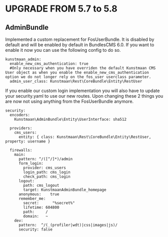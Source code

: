 UPGRADE FROM 5.7 to 5.8
=======================

AdminBundle
------------

Implemented a custom replacement for FosUserBundle. It is disabled by default and will be enabled by default in BundlesCMS 6.0.
If you want to enable it now you can use the following config to do so.

```
kunstmaan_admin:
  enable_new_cms_authentication: true
  #Only necessary when you have overriden the default Kunstmaan CMS User object as when you enable the enable_new_cms_authentication option we do not longer rely on the fos_user userclass parameter.
  admin_user_class: Kunstmaan\Rest\CoreBundle\Entity\RestUser
  ```
If you enable our custom login implementation you will also have to update your security.yaml to use our new routes. Upon changing these 2 things you are now not using anything from the FosUserBundle anymore.

```
security:
  encoders:
    Kunstmaan\AdminBundle\Entity\UserInterface: sha512

  providers:
    cms_users:
      entity: { class: Kunstmaan\Rest\CoreBundle\Entity\RestUser, property: username }

  firewalls:
    main:
      pattern: ^/([^/]*)/admin
      form_login:
        provider: cms_users
        login_path: cms_login
        check_path: cms_login
      logout:
        path: cms_logout
        target: KunstmaanAdminBundle_homepage
      anonymous:    true
      remember_me:
        secret:      "%secret%"
        lifetime: 604800
        path:     /
        domain:   ~
    dev:
      pattern:  ^/(_(profiler|wdt)|css|images|js)/
      security: false

```
